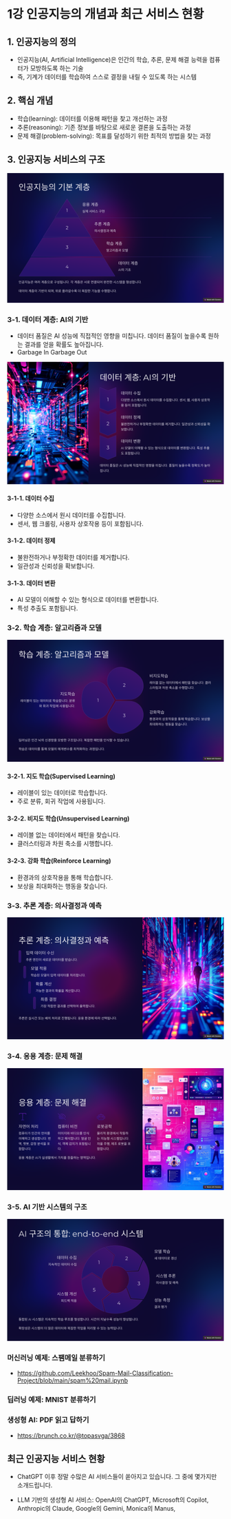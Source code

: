 # 1강 인공지능의 개념과 최근 서비스 현황

## 1. 인공지능의 정의

- 인공지능(AI, Artificial Intelligence)은 인간의 학습, 추론, 문제 해결 능력을 컴퓨터가 모방하도록 하는 기술
- 즉, 기계가 데이터를 학습하여 스스로 결정을 내릴 수 있도록 하는 시스템

## 2. 핵심 개념

- 학습(learning): 데이터를 이용해 패턴을 찾고 개선하는 과정
- 추론(reasoning): 기존 정보를 바탕으로 새로운 결론을 도출하는 과정
- 문제 해결(problem-solving): 목표를 달성하기 위한 최적의 방법을 찾는 과정

## 3. 인공지능 서비스의 구조

![인공지능 계층 구조](./img/1-2_인공지능_계층.png)

### 3-1. 데이터 계층: AI의 기반

- 데이터 품질은 AI 성능에 직접적인 영향을 미칩니다. 데이터 품질이 높을수록 원하는 결과를 얻을 확률도 높아집니다.
- Garbage In Garbage Out

![데이터 계층](./img/3-1_데이터_계층.png)

#### 3-1-1. 데이터 수집

- 다양한 소스에서 원시 데이터를 수집합니다.
- 센서, 웹 크롤링, 사용자 상호작용 등이 포함됩니다.

#### 3-1-2. 데이터 정제

- 불완전하거나 부정확한 데이터를 제거합니다.
- 일관성과 신뢰성을 확보합니다.

#### 3-1-3. 데이터 변환

- AI 모델이 이해할 수 있는 형식으로 데이터를 변환합니다.
- 특성 추출도 포함됩니다.
 
### 3-2. 학습 계층: 알고리즘과 모델

![학습 계층](./img/3-2_학습_계층.png)

#### 3-2-1. 지도 학습(Supervised Learning)

- 레이블이 있는 데이터로 학습합니다.
- 주로 분류, 회귀 작업에 사용됩니다.

#### 3-2-2. 비지도 학습(Unsupervised Learning)

- 레이블 없는 데이터에서 패턴을 찾습니다.
- 클러스터링과 차원 축소를 시행합니다.

#### 3-2-3. 강화 학습(Reinforce Learning)

- 환경과의 상호작용을 통해 학습합니다.
- 보상을 최대화하는 행동을 찾습니다.

### 3-3. 추론 계층: 의사결정과 예측

![추론 계층](./img/3-3_추론_계층.png)

### 3-4. 응용 계층: 문제 해결

![응용 계층](./img/3-4_응용_계층.png)

### 3-5. AI 기반 시스템의 구조

![AI 구조](./img/3-5_AI구조.png)




 
### 머신러닝 예제: 스팸메일 분류하기

- https://github.com/Leekhoo/Spam-Mail-Classification-Project/blob/main/spam%20mail.ipynb

### 딥러닝 예제: MNIST 분류하기

### 생성형 AI: PDF 읽고 답하기

- https://brunch.co.kr/@topasvga/3868

## 최근 인공지능 서비스 현황

- ChatGPT 이후 정말 수많은 AI 서비스들이 쏟아지고 있습니다. 그 중에 몇가지만 소개드립니다.

- LLM 기반의 생성형 AI 서비스: OpenAI의 ChatGPT, Microsoft의 Copilot, Anthropic의 Claude, Google의 Gemini, Monica의 Manus, 
